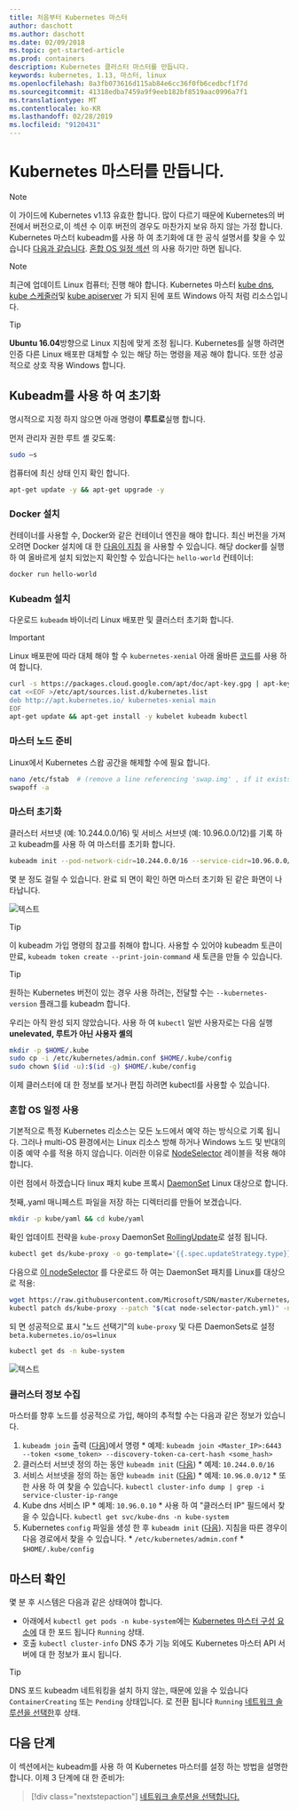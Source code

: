 ```yaml
---
title: 처음부터 Kubernetes 마스터
author: daschott
ms.author: daschott
ms.date: 02/09/2018
ms.topic: get-started-article
ms.prod: containers
description: Kubernetes 클러스터 마스터를 만듭니다.
keywords: kubernetes, 1.13, 마스터, linux
ms.openlocfilehash: 8a3fb073616d115ab84e6cc36f0fb6cedbcf1f7d
ms.sourcegitcommit: 41318edba7459a9f9eeb182bf8519aac0996a7f1
ms.translationtype: MT
ms.contentlocale: ko-KR
ms.lasthandoff: 02/28/2019
ms.locfileid: "9120431"
---
```

# <a name="creating-a-kubernetes-master"></a>Kubernetes 마스터를 만듭니다. #
> [!NOTE]
> 이 가이드에 Kubernetes v1.13 유효한 합니다. 많이 다르기 때문에 Kubernetes의 버전에서 버전으로,이 섹션 수 이후 버전의 경우도 마찬가지 보유 하지 않는 가정 합니다. Kubernetes 마스터 kubeadm를 사용 하 여 초기화에 대 한 공식 설명서를 찾을 수 있습니다 [다음과 같습니다](https://kubernetes.io/docs/setup/independent/install-kubeadm/). [혼합 OS 일정 섹션](#enable-mixed-os-scheduling) 의 사용 하기만 하면 됩니다.

> [!NOTE]  
> 최근에 업데이트 Linux 컴퓨터; 진행 해야 합니다. Kubernetes 마스터 [kube dns](https://kubernetes.io/docs/concepts/services-networking/dns-pod-service/), [kube 스케줄러](https://kubernetes.io/docs/reference/command-line-tools-reference/kube-scheduler/)및 [kube apiserver](https://kubernetes.io/docs/reference/command-line-tools-reference/kube-apiserver/) 가 되지 된에 포트 Windows 아직 처럼 리소스입니다. 

> [!tip]
> **Ubuntu 16.04**방향으로 Linux 지침에 맞게 조정 됩니다. Kubernetes를 실행 하려면 인증 다른 Linux 배포판 대체할 수 있는 해당 하는 명령을 제공 해야 합니다. 또한 성공적으로 상호 작용 Windows 합니다.


## <a name="initialization-using-kubeadm"></a>Kubeadm를 사용 하 여 초기화 ##
명시적으로 지정 하지 않으면 아래 명령이 **루트로**실행 합니다.

먼저 관리자 권한 루트 셸 갖도록:

```bash
sudo –s
```

컴퓨터에 최신 상태 인지 확인 합니다.

```bash
apt-get update -y && apt-get upgrade -y
```

### <a name="install-docker"></a>Docker 설치 ###
컨테이너를 사용할 수, Docker와 같은 컨테이너 엔진을 해야 합니다. 최신 버전을 가져오려면 Docker 설치에 대 한 [다음이 지침](https://docs.docker.com/install/linux/docker-ce/ubuntu/) 을 사용할 수 있습니다. 해당 docker를 실행 하 여 올바르게 설치 되었는지 확인할 수 있습니다는 `hello-world` 컨테이너:

```bash
docker run hello-world
```

### <a name="install-kubeadm"></a>Kubeadm 설치 ###
다운로드 `kubeadm` 바이너리 Linux 배포판 및 클러스터 초기화 합니다.

> [!Important]  
> Linux 배포판에 따라 대체 해야 할 수 `kubernetes-xenial` 아래 올바른 [코드](https://wiki.ubuntu.com/Releases)를 사용 하 여 합니다.

```bash
curl -s https://packages.cloud.google.com/apt/doc/apt-key.gpg | apt-key add -
cat <<EOF >/etc/apt/sources.list.d/kubernetes.list
deb http://apt.kubernetes.io/ kubernetes-xenial main
EOF
apt-get update && apt-get install -y kubelet kubeadm kubectl 
```

### <a name="prepare-the-master-node"></a>마스터 노드 준비 ###
Linux에서 Kubernetes 스왑 공간을 해제할 수에 필요 합니다.

```bash
nano /etc/fstab  # (remove a line referencing 'swap.img' , if it exists)
swapoff -a 
```

### <a name="initialize-master"></a>마스터 초기화 ###
클러스터 서브넷 (예: 10.244.0.0/16) 및 서비스 서브넷 (예: 10.96.0.0/12)를 기록 하 고 kubeadm를 사용 하 여 마스터를 초기화 합니다.

```bash
kubeadm init --pod-network-cidr=10.244.0.0/16 --service-cidr=10.96.0.0/12
```

몇 분 정도 걸릴 수 있습니다. 완료 되 면이 확인 하면 마스터 초기화 된 같은 화면이 나타납니다.

![텍스트](media/kubeadm-init.png)

> [!tip]
> 이 kubeadm 가입 명령의 참고를 취해야 합니다. 사용할 수 있어야 kubeadm 토큰이 만료, `kubeadm token create --print-join-command` 새 토큰을 만들 수 있습니다.

> [!tip]
> 원하는 Kubernetes 버전이 있는 경우 사용 하려는, 전달할 수는 `--kubernetes-version` 플래그를 kubeadm 합니다.

우리는 아직 완성 되지 않았습니다. 사용 하 여 `kubectl` 일반 사용자로는 다음 실행 __**unelevated, 루트가 아닌 사용자 셸의**__

```bash
mkdir -p $HOME/.kube
sudo cp -i /etc/kubernetes/admin.conf $HOME/.kube/config
sudo chown $(id -u):$(id -g) $HOME/.kube/config
```
이제 클러스터에 대 한 정보를 보거나 편집 하려면 kubectl를 사용할 수 있습니다.

### <a name="enable-mixed-os-scheduling"></a>혼합 OS 일정 사용 ###
기본적으로 특정 Kubernetes 리소스는 모든 노드에서 예약 하는 방식으로 기록 됩니다. 그러나 multi-OS 환경에서는 Linux 리소스 방해 하거나 Windows 노드 및 반대의 이중 예약 수를 적용 하지 않습니다. 이러한 이유로 [NodeSelector](https://kubernetes.io/docs/concepts/configuration/assign-pod-node/#nodeselector) 레이블을 적용 해야 합니다. 

이런 점에서 하겠습니다 linux 패치 kube 프록시 [DaemonSet](https://kubernetes.io/docs/concepts/workloads/controllers/daemonset/) Linux 대상으로 합니다.

첫째,.yaml 매니페스트 파일을 저장 하는 디렉터리를 만들어 보겠습니다.
```bash
mkdir -p kube/yaml && cd kube/yaml
```

확인 업데이트 전략을 `kube-proxy` DaemonSet [RollingUpdate](https://kubernetes.io/docs/tasks/manage-daemon/update-daemon-set/)로 설정 됩니다.

```bash
kubectl get ds/kube-proxy -o go-template='{{.spec.updateStrategy.type}}{{"\n"}}' --namespace=kube-system
```

다음으로 [이 nodeSelector](https://github.com/Microsoft/SDN/tree/master/Kubernetes/flannel/l2bridge/manifests/node-selector-patch.yml) 를 다운로드 하 여는 DaemonSet 패치를 Linux를 대상으로 적용:

```bash
wget https://raw.githubusercontent.com/Microsoft/SDN/master/Kubernetes/flannel/l2bridge/manifests/node-selector-patch.yml
kubectl patch ds/kube-proxy --patch "$(cat node-selector-patch.yml)" -n=kube-system
```

되 면 성공적으로 표시 "노드 선택기"의 `kube-proxy` 및 다른 DaemonSets로 설정 `beta.kubernetes.io/os=linux`

```bash
kubectl get ds -n kube-system
```

![텍스트](media/kube-proxy-ds.png)

### <a name="collect-cluster-information"></a>클러스터 정보 수집 ###
마스터를 향후 노드를 성공적으로 가입, 해야의 추적할 수는 다음과 같은 정보가 있습니다.
  1. `kubeadm join` 출력 ([다음](#initialize-master))에서 명령
    * 예제: `kubeadm join <Master_IP>:6443 --token <some_token> --discovery-token-ca-cert-hash <some_hash>`
  2. 클러스터 서브넷 정의 하는 동안 `kubeadm init` ([다음](#initialize-master))
    * 예제: `10.244.0.0/16`
  3. 서비스 서브넷을 정의 하는 동안 `kubeadm init` ([다음](#initialize-master))
    * 예제: `10.96.0.0/12`
    * 또한 사용 하 여 찾을 수 있습니다. `kubectl cluster-info dump | grep -i service-cluster-ip-range`
  4. Kube dns 서비스 IP 
    * 예제: `10.96.0.10`
    * 사용 하 여 "클러스터 IP" 필드에서 찾을 수 있습니다. `kubectl get svc/kube-dns -n kube-system`
  5. Kubernetes `config` 파일을 생성 한 후 `kubeadm init` ([다음](#initialize-master)). 지침을 따른 경우이 다음 경로에서 찾을 수 있습니다.
    * `/etc/kubernetes/admin.conf`
    * `$HOME/.kube/config`

## <a name="verifying-the-master"></a>마스터 확인 ##
몇 분 후 시스템은 다음과 같은 상태여야 합니다.

  - 아래에서 `kubectl get pods -n kube-system`에는 [Kubernetes 마스터 구성 요소에](https://kubernetes.io/docs/concepts/overview/components/#master-components) 대 한 포드 됩니다 `Running` 상태.
  - 호출 `kubectl cluster-info` DNS 추가 기능 외에도 Kubernetes 마스터 API 서버에 대 한 정보가 표시 됩니다.
  
> [!tip]
> DNS 포드 kubeadm 네트워킹을 설치 하지 않는, 때문에 있을 수 있습니다 `ContainerCreating` 또는 `Pending` 상태입니다. 로 전환 됩니다 `Running` [네트워크 솔루션을 선택한](./network-topologies.md)후 상태.

## <a name="next-steps"></a>다음 단계 ## 
이 섹션에서는 kubeadm를 사용 하 여 Kubernetes 마스터를 설정 하는 방법을 설명한 합니다. 이제 3 단계에 대 한 준비가:

> [!div class="nextstepaction"]
> [네트워크 솔루션을 선택합니다.](./network-topologies.md)